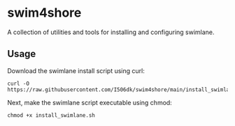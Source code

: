 # swim4shore

A collection of utilities and tools for installing and configuring swimlane.

## Usage

Download the swimlane install script using curl:
```
curl -O https://raw.githubusercontent.com/I506dk/swim4shore/main/install_swimlane.sh
```

Next, make the swimlane script executable using chmod:
```
chmod +x install_swimlane.sh
```
